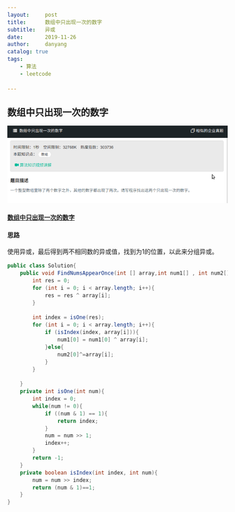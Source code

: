 ```yaml
---
layout:     post
title:      数组中只出现一次的数字
subtitle:   异或
date:       2019-11-26
author:     danyang
catalog: true
tags:
    - 算法
    - leetcode

---
```


## 数组中只出现一次的数字

![](../img/数组中只出现一次的数字.png)

#### [数组中只出现一次的数字](https://www.nowcoder.com/practice/e02fdb54d7524710a7d664d082bb7811?tpId=13&tqId=11193&tPage=2&rp=1&ru=%2Fta%2Fcoding-interviews&qru=%2Fta%2Fcoding-interviews%2Fquestion-ran)

#### 思路

使用异或，最后得到两不相同数的异或值，找到为1的位置，以此来分组异或。

```java
public class Solution{
    public void FindNumsAppearOnce(int [] array,int num1[] , int num2[]) {
		int res = 0;
        for (int i = 0; i < array.length; i++){
            res = res ^ array[i];
        }
        
        int index = isOne(res);
        for (int i = 0; i < array.length; i++){
        	if (isIndex(index, array[i])){
                num1[0] = num1[0] ^ array[i];
            }else{
                num2[0]^=array[i];
            }
        }
        
    }
    private int isOne(int num){
		int index = 0;
        while(num != 0){
            if ((num & 1) == 1){
                return index;
            }
            num = num >> 1;
            index++;
        }
        return -1;
    }
    private boolean isIndex(int index, int num){
        num = num >> index;
        return (num & 1)==1;
    }
}
```

